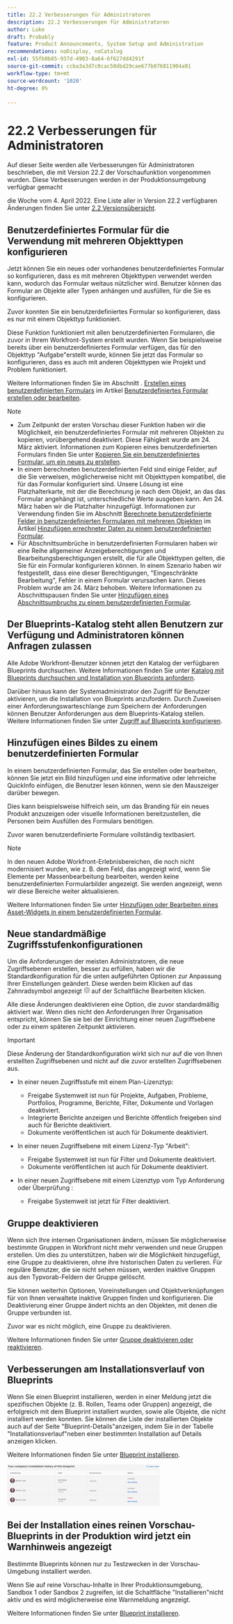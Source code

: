 ```yaml
---
title: 22.2 Verbesserungen für Administratoren
description: 22.2 Verbesserungen für Administratoren
author: Luke
draft: Probably
feature: Product Announcements, System Setup and Administration
recommendations: noDisplay, noCatalog
exl-id: 55fb0b85-937d-4903-8a64-6f627dd4291f
source-git-commit: ccba3a3d7c0cac50dbd29cae677b076811904a91
workflow-type: tm+mt
source-wordcount: '1020'
ht-degree: 0%

---
```


# 22.2 Verbesserungen für Administratoren

Auf dieser Seite werden alle Verbesserungen für Administratoren beschrieben, die mit Version 22.2 der Vorschaufunktion vorgenommen wurden. Diese Verbesserungen werden in der Produktionsumgebung verfügbar gemacht

<!--
<MadCap:conditionalText data-mc-conditions="QuicksilverOrClassic.Draft mode">
in January 2022
</MadCap:conditionalText>
-->

die Woche vom 4. April 2022. Eine Liste aller in Version 22.2 verfügbaren Änderungen finden Sie unter [2.2 Versionsübersicht](../../../product-announcements/product-releases/22.2-release-activity/22-2-release-overview.md).

## Benutzerdefiniertes Formular für die Verwendung mit mehreren Objekttypen konfigurieren

Jetzt können Sie ein neues oder vorhandenes benutzerdefiniertes Formular so konfigurieren, dass es mit mehreren Objekttypen verwendet werden kann, wodurch das Formular weitaus nützlicher wird. Benutzer können das Formular an Objekte aller Typen anhängen und ausfüllen, für die Sie es konfigurieren.

Zuvor konnten Sie ein benutzerdefiniertes Formular so konfigurieren, dass es nur mit einem Objekttyp funktioniert.

Diese Funktion funktioniert mit allen benutzerdefinierten Formularen, die zuvor in Ihrem Workfront-System erstellt wurden. Wenn Sie beispielsweise bereits über ein benutzerdefiniertes Formular verfügen, das für den Objekttyp &quot;Aufgabe&quot;erstellt wurde, können Sie jetzt das Formular so konfigurieren, dass es auch mit anderen Objekttypen wie Projekt und Problem funktioniert.

Weitere Informationen finden Sie im Abschnitt . [Erstellen eines benutzerdefinierten Formulars](../../../administration-and-setup/customize-workfront/create-manage-custom-forms/create-or-edit-a-custom-form.md#start) im Artikel [Benutzerdefiniertes Formular erstellen oder bearbeiten](../../../administration-and-setup/customize-workfront/create-manage-custom-forms/create-or-edit-a-custom-form.md).

>[!NOTE]
>
>* Zum Zeitpunkt der ersten Vorschau dieser Funktion haben wir die Möglichkeit, ein benutzerdefiniertes Formular mit mehreren Objekten zu kopieren, vorübergehend deaktiviert. Diese Fähigkeit wurde am 24. März aktiviert. Informationen zum Kopieren eines benutzerdefinierten Formulars finden Sie unter [Kopieren Sie ein benutzerdefiniertes Formular, um ein neues zu erstellen](../../../administration-and-setup/customize-workfront/create-manage-custom-forms/copy-custom-form-to-create-a-new-one.md).
>* In einem berechneten benutzerdefinierten Feld sind einige Felder, auf die Sie verweisen, möglicherweise nicht mit Objekttypen kompatibel, die für das Formular konfiguriert sind. Unsere Lösung ist eine Platzhalterkarte, mit der die Berechnung je nach dem Objekt, an das das Formular angehängt ist, unterschiedliche Werte ausgeben kann. Am 24. März haben wir die Platzhalter hinzugefügt. Informationen zur Verwendung finden Sie im Abschnitt [Berechnete benutzerdefinierte Felder in benutzerdefinierten Formularen mit mehreren Objekten](../../../administration-and-setup/customize-workfront/create-manage-custom-forms/add-calculated-data-to-custom-form.md#calculat) im Artikel [Hinzufügen errechneter Daten zu einem benutzerdefinierten Formular](../../../administration-and-setup/customize-workfront/create-manage-custom-forms/add-calculated-data-to-custom-form.md).
>* Für Abschnittsumbrüche in benutzerdefinierten Formularen haben wir eine Reihe allgemeiner Anzeigeberechtigungen und Bearbeitungsberechtigungen erstellt, die für alle Objekttypen gelten, die Sie für ein Formular konfigurieren können. In einem Szenario haben wir festgestellt, dass eine dieser Berechtigungen, &quot;Eingeschränkte Bearbeitung&quot;, Fehler in einem Formular verursachen kann. Dieses Problem wurde am 24. März behoben. Weitere Informationen zu Abschnittspausen finden Sie unter [Hinzufügen eines Abschnittsumbruchs zu einem benutzerdefinierten Formular](../../../administration-and-setup/customize-workfront/create-manage-custom-forms/add-a-section-break-to-a-custom-form.md).
>

## Der Blueprints-Katalog steht allen Benutzern zur Verfügung und Administratoren können Anfragen zulassen

Alle Adobe Workfront-Benutzer können jetzt den Katalog der verfügbaren Blueprints durchsuchen. Weitere Informationen finden Sie unter [Katalog mit Blueprints durchsuchen und Installation von Blueprints anfordern](../../../administration-and-setup/blueprints/browse-catalog.md).

Darüber hinaus kann der Systemadministrator den Zugriff für Benutzer aktivieren, um die Installation von Blueprints anzufordern. Durch Zuweisen einer Anforderungswarteschlange zum Speichern der Anforderungen können Benutzer Anforderungen aus dem Blueprints-Katalog stellen. Weitere Informationen finden Sie unter [Zugriff auf Blueprints konfigurieren](../../../administration-and-setup/blueprints/configure-access-to-blueprints.md).

## Hinzufügen eines Bildes zu einem benutzerdefinierten Formular

In einem benutzerdefinierten Formular, das Sie erstellen oder bearbeiten, können Sie jetzt ein Bild hinzufügen und eine informative oder lehrreiche QuickInfo einfügen, die Benutzer lesen können, wenn sie den Mauszeiger darüber bewegen.

Dies kann beispielsweise hilfreich sein, um das Branding für ein neues Produkt anzuzeigen oder visuelle Informationen bereitzustellen, die Personen beim Ausfüllen des Formulars benötigen.

Zuvor waren benutzerdefinierte Formulare vollständig textbasiert.

>[!NOTE]
>
>In den neuen Adobe Workfront-Erlebnisbereichen, die noch nicht modernisiert wurden, wie z. B. dem Feld, das angezeigt wird, wenn Sie Elemente per Massenbearbeitung bearbeiten, werden keine benutzerdefinierten Formularbilder angezeigt. Sie werden angezeigt, wenn wir diese Bereiche weiter aktualisieren.

Weitere Informationen finden Sie unter [Hinzufügen oder Bearbeiten eines Asset-Widgets in einem benutzerdefinierten Formular](../../../administration-and-setup/customize-workfront/create-manage-custom-forms/add-widget-or-edit-its-properties-in-a-custom-form.md).

## Neue standardmäßige Zugriffsstufenkonfigurationen

Um die Anforderungen der meisten Administratoren, die neue Zugriffsebenen erstellen, besser zu erfüllen, haben wir die Standardkonfiguration für die unten aufgeführten Optionen zur Anpassung Ihrer Einstellungen geändert. Diese werden beim Klicken auf das Zahnradsymbol angezeigt ![](assets/gear-icon-in-access-levels.png) auf der Schaltfläche Bearbeiten klicken.

Alle diese Änderungen deaktivieren eine Option, die zuvor standardmäßig aktiviert war. Wenn dies nicht den Anforderungen Ihrer Organisation entspricht, können Sie sie bei der Einrichtung einer neuen Zugriffsebene oder zu einem späteren Zeitpunkt aktivieren.

>[!IMPORTANT]
>
>Diese Änderung der Standardkonfiguration wirkt sich nur auf die von Ihnen erstellten Zugriffsebenen und nicht auf die zuvor erstellten Zugriffsebenen aus.

* In einer neuen Zugriffsstufe mit einem Plan-Lizenztyp:

   * Freigabe Systemweit ist nun für Projekte, Aufgaben, Probleme, Portfolios, Programme, Berichte, Filter, Dokumente und Vorlagen deaktiviert.
   * Integrierte Berichte anzeigen und Berichte öffentlich freigeben sind auch für Berichte deaktiviert.
   * Dokumente veröffentlichen ist auch für Dokumente deaktiviert.

* In einer neuen Zugriffsebene mit einem Lizenz-Typ &quot;Arbeit&quot;:

   * Freigabe Systemweit ist nun für Filter und Dokumente deaktiviert.
   * Dokumente veröffentlichen ist auch für Dokumente deaktiviert.

* In einer neuen Zugriffsebene mit einem Lizenztyp vom Typ Anforderung oder Überprüfung :

   * Freigabe Systemweit ist jetzt für Filter deaktiviert.

## Gruppe deaktivieren

Wenn sich Ihre internen Organisationen ändern, müssen Sie möglicherweise bestimmte Gruppen in Workfront nicht mehr verwenden und neue Gruppen erstellen. Um dies zu unterstützen, haben wir die Möglichkeit hinzugefügt, eine Gruppe zu deaktivieren, ohne ihre historischen Daten zu verlieren. Für reguläre Benutzer, die sie nicht sehen müssen, werden inaktive Gruppen aus den Typvorab-Feldern der Gruppe gelöscht.

Sie können weiterhin Optionen, Voreinstellungen und Objektverknüpfungen für von Ihnen verwaltete inaktive Gruppen finden und konfigurieren. Die Deaktivierung einer Gruppe ändert nichts an den Objekten, mit denen die Gruppe verbunden ist.

Zuvor war es nicht möglich, eine Gruppe zu deaktivieren.

Weitere Informationen finden Sie unter [Gruppe deaktivieren oder reaktivieren](../../../administration-and-setup/manage-groups/create-and-manage-groups/deactivate-or-reactivate-a-group.md).

## Verbesserungen am Installationsverlauf von Blueprints

Wenn Sie einen Blueprint installieren, werden in einer Meldung jetzt die spezifischen Objekte (z. B. Rollen, Teams oder Gruppen) angezeigt, die erfolgreich mit dem Blueprint installiert wurden, sowie alle Objekte, die nicht installiert werden konnten. Sie können die Liste der installierten Objekte auch auf der Seite &quot;Blueprint-Details&quot;anzeigen, indem Sie in der Tabelle &quot;Installationsverlauf&quot;neben einer bestimmten Installation auf Details anzeigen klicken.

Weitere Informationen finden Sie unter [Blueprint installieren](../../../administration-and-setup/blueprints/blueprints-install.md).

![](assets/blueprints-installation-history-350x95.png)

## Bei der Installation eines reinen Vorschau-Blueprints in der Produktion wird jetzt ein Warnhinweis angezeigt

Bestimmte Blueprints können nur zu Testzwecken in der Vorschau-Umgebung installiert werden.

Wenn Sie auf reine Vorschau-Inhalte in Ihrer Produktionsumgebung, Sandbox 1 oder Sandbox 2 zugreifen, ist die Schaltfläche &quot;Installieren&quot;nicht aktiv und es wird möglicherweise eine Warnmeldung angezeigt.

Weitere Informationen finden Sie unter [Blueprint installieren](../../../administration-and-setup/blueprints/blueprints-install.md).
